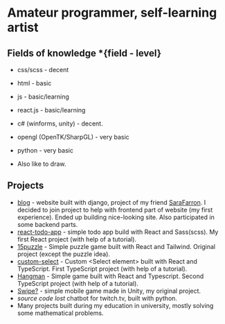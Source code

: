 # Amateur programmer, self-learning artist

## Fields of knowledge *{field - level}
+ css/scss - decent
+ html - basic
+ js - basic/learning
+ react.js - basic/learning
+ c# (winforms, unity) - decent.
+ opengl (OpenTK/SharpGL) - very basic
+ python - very basic

+ Also like to draw. <!--[pixiv profile](https://www.pixiv.net/en/users/75899055)-->

## Projects
+ [blog](https://github.com/SaraFarron/Blog) - website built with django, project of my friend [SaraFarron](https://github.com/SaraFarron). I decided to join project to help with frontend part of website (my first experience). Ended up building nice-looking site. Also participated in some backend parts.
+ [react-todo-app](https://github.com/YaredFall/react-todo-app) - simple todo app build with React and Sass(scss). My first React project (with help of a tutorial).
+ [15puzzle](https://github.com/YaredFall/15puzzle) - Simple puzzle game built with React and Tailwind. Original project (except the puzzle idea).
+ [custom-select](https://github.com/YaredFall/typescript-custom-select) - Custom  &lt;Select element&gt; built with React and TypeScript. First TypeScript project (with help of a tutorial).
+ [Hangman](https://github.com/YaredFall/hangman) - Simple game built with React and Typescript. Second TypeScript project (with help of a tutorial).
+ [Swipe?](https://github.com/YaredFall/swipe_game) - simple mobile game made in Unity, my original project.
+ *source code lost* chatbot for twitch.tv, built with python.
+ Many projects built during my education in university, mostly solving some mathematical problems.
